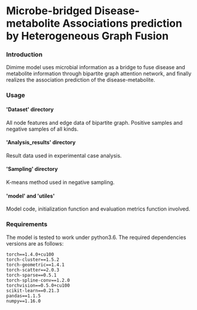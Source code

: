 # Microbe-bridged Disease-metabolite Associations prediction by Heterogeneous Graph Fusion

### Introduction
Dimime model uses microbial information as a bridge to fuse disease and metabolite information through bipartite graph attention network, and finally realizes the association prediction of the disease-metabolite.

### Usage
#### 'Dataset' directory
All node features and edge data of bipartite graph. Positive samples and negative samples of all kinds.
#### 'Analysis_results' directory
Result data used in experimental case analysis.
#### 'Sampling' directory
K-means method used in negative sampling.
#### 'model' and 'utiles'
Model code, initialization function and evaluation metrics function involved.

### Requirements
The model is tested to work under python3.6. The required dependencies versions are as follows:
```
torch==1.4.0+cu100
torch-cluster==1.5.2
torch-geometric==1.4.1
torch-scatter==2.0.3
torch-sparse==0.5.1
torch-spline-conv==1.2.0
torchvision==0.5.0+cu100
scikit-learn==0.21.3
pandas==1.1.5
numpy==1.16.0
```
